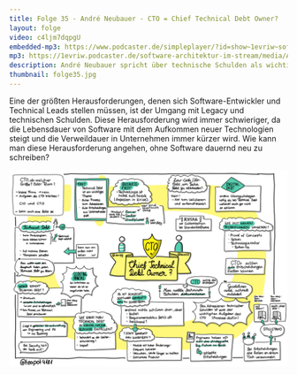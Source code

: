```yaml
---
title: Folge 35 - André Neubauer - CTO = Chief Technical Debt Owner?
layout: folge
video: c4ljm7dqpgU
embedded-mp3: https://www.podcaster.de/simpleplayer/?id=show~1evriw~software-architektur-im-stream~pod-600472dd8c9b5096298234&v=1610904451
mp3: https://1evriw.podcaster.de/software-architektur-im-stream/media/AndreNeubauerCTOChiefTechnicalDebtOwner.mp3
description: André Neubauer spricht über technische Schulden als wichtiges Thema für einen CTO.
thumbnail: folge35.jpg
---
```


Eine der größten Herausforderungen, denen sich Software-Entwickler und
Technical Leads stellen müssen, ist der Umgang mit Legacy und
technischen Schulden. Diese Herausforderung wird immer schwieriger, da
die Lebensdauer von Software mit dem Aufkommen neuer Technologien
steigt und die Verweildauer in Unternehmen immer kürzer wird. Wie kann
man diese Herausforderung angehen, ohne Software dauernd neu zu
schreiben?

![Sketchnotes](/sketchnotes/folge35.jpg)
